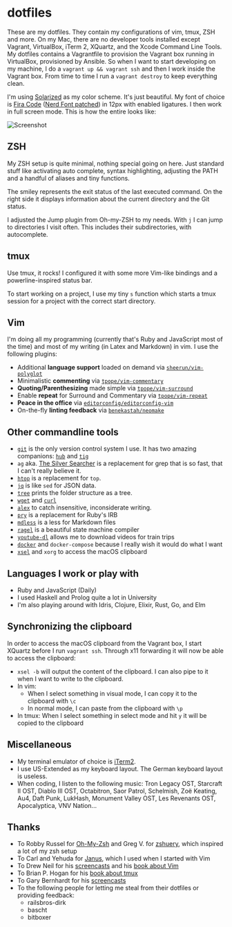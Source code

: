 # dotfiles

These are my dotfiles. They contain my configurations of vim, tmux, ZSH and more. On my Mac, there are no developer tools installed except Vagrant, VirtualBox, iTerm 2, XQuartz, and the Xcode Command Line Tools. My dotfiles contains a Vagrantfile to provision the Vagrant box running in VirtualBox, provisioned by Ansible. So when I want to start developing on my machine, I do a `vagrant up && vagrant ssh` and then I work inside the Vagrant box. From time to time I run a `vagrant destroy` to keep everything clean.

I'm using [Solarized](http://ethanschoonover.com/solarized) as my color scheme. It's just beautiful. My font of choice is [Fira Code](https://github.com/tonsky/FiraCode) ([Nerd Font patched](https://github.com/ryanoasis/nerd-fonts)) in 12px with enabled ligatures. I then work in full screen mode. This is how the entire looks like:

![Screenshot](http://images.dohmen.io/dotfiles.png)

## ZSH

My ZSH setup is quite minimal, nothing special going on here. Just standard stuff like activating auto complete, syntax highlighting, adjusting the PATH and a handful of aliases and tiny functions.

The smiley represents the exit status of the last executed command. On the right side it displays information about the current directory and the Git status.

I adjusted the Jump plugin from Oh-my-ZSH to my needs. With `j` I can jump to directories I visit often. This includes their subdirectories, with autocomplete.

## tmux

Use tmux, it rocks!
I configured it with some more Vim-like bindings and a powerline-inspired status bar.

To start working on a project, I use my tiny `s` function which starts a tmux session for a project with the correct start directory.

## Vim

I'm doing all my programming (currently that's Ruby and JavaScript most of the time) and most of my writing (in Latex and Markdown) in vim. I use the following plugins:

* Additional **language support** loaded on demand via [`sheerun/vim-polyglot`](https://github.com/sheerun/vim-polyglot)
* Minimalistic **commenting** via [`tpope/vim-commentary`](https://github.com/tpope/vim-commentary)
* **Quoting/Parenthesizing** made simple via [`tpope/vim-surround`](https://github.com/tpope/vim-surround)
* Enable **repeat** for Surround and Commentary via [`tpope/vim-repeat`](https://github.com/tpope/vim-repeat)
* **Peace in the office** via [`editorconfig/editorconfig-vim`](https://github.com/editorconfig/editorconfig-vim)
* On-the-fly **linting feedback** via [`benekastah/neomake`](https://github.com/benekastah/neomake)

## Other commandline tools

* [`git`](https://www.git-scm.com) is the only version control system I use. It has two amazing companions: [`hub`](http://hub.github.com) and [`tig`](http://jonas.nitro.dk/tig)
* `ag` aka. [The Silver Searcher](https://github.com/ggreer/the_silver_searcher) is a replacement for grep that is so fast, that I can't really believe it.
* [`htop`](https://github.com/max-horvath/htop-osx) is a replacement for `top`.
* [`jq`](http://stedolan.github.io/jq) is like `sed` for JSON data.
* [`tree`](http://mama.indstate.edu/users/ice/tree) prints the folder structure as a tree.
* [`wget`](http://www.gnu.org/software/wget) and [`curl`](http://curl.haxx.se)
* [`alex`](http://alexjs.com) to catch insensitive, inconsiderate writing.
* [`pry`](http://pryrepl.org) is a replacement for Ruby's IRB
* [`mdless`](http://brettterpstra.com/projects/mdless) is a less for Markdown files
* [`ragel`](http://www.colm.net/open-source/ragel) is a beautiful state machine compiler
* [`youtube-dl`](https://rg3.github.io/youtube-dl) allows me to download videos for train trips
* [`docker`](https://www.docker.com) and `docker-compose` because I really wish it would do what I want
* [`xsel`](http://xsel.sourceforge.net) and `xorg` to access the macOS clipboard

## Languages I work or play with

* Ruby and JavaScript (Daily)
* I used Haskell and Prolog quite a lot in University
* I'm also playing around with Idris, Clojure, Elixir, Rust, Go, and Elm

## Synchronizing the clipboard

In order to access the macOS clipboard from the Vagrant box, I start XQuartz before I run `vagrant ssh`. Through x11 forwarding it will now be able to access the clipboard:

* `xsel -b` will output the content of the clipboard. I can also pipe to it when I want to write to the clipboard.
* In vim:
    * When I select something in visual mode, I can copy it to the clipboard with `\c`
    * In normal mode, I can paste from the clipboard with `\p`
* In tmux: When I select something in select mode and hit `y` it will be copied to the clipboard

## Miscellaneous

* My terminal emulator of choice is [iTerm2](http://www.iterm2.com).
* I use US-Extended as my keyboard layout. The German keyboard layout is useless.
* When coding, I listen to the following music: Tron Legacy OST, Starcraft II OST, Diablo III OST, Octabitron, Saor Patrol, Schelmish, Zoë Keating, Au4, Daft Punk, LukHash, Monument Valley OST, Les Revenants OST, Apocalyptica, VNV Nation...

## Thanks

* To Robby Russel for [Oh-My-Zsh](https://github.com/robbyrussell/oh-my-zsh) and Greg V. for [zshuery](https://github.com/myfreeweb/zshuery), which inspired a lot of my zsh setup
* To Carl and Yehuda for [Janus](https://github.com/carlhuda/janus), which I used when I started with Vim
* To Drew Neil for his [screencasts](http://vimcasts.org) and his [book about Vim](http://pragprog.com/book/dnvim/practical-vim)
* To Brian P. Hogan for his [book about tmux](http://pragprog.com/book/bhtmux/tmux)
* To Gary Bernhardt for his [screencasts](https://www.destroyallsoftware.com/screencasts)
* To the following people for letting me steal from their dotfiles or providing feedback:
  * railsbros-dirk
  * bascht
  * bitboxer
